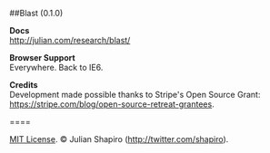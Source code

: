 ##Blast (0.1.0)

**Docs**  
http://julian.com/research/blast/

**Browser Support**  
Everywhere. Back to IE6.

**Credits**  
Development made possible thanks to Stripe's Open Source Grant: https://stripe.com/blog/open-source-retreat-grantees.

====

[MIT License](LICENSE). © Julian Shapiro (http://twitter.com/shapiro).
